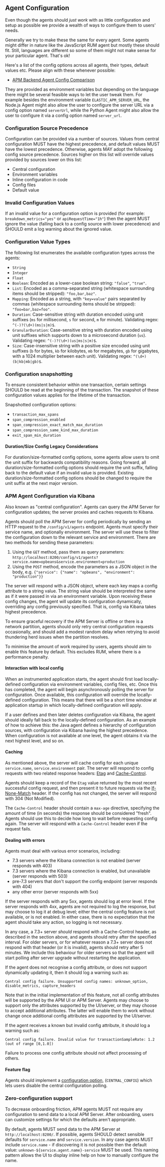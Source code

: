 ## Agent Configuration

Even though the agents should _just work_ with as little configuration and setup as possible we provide a wealth of ways to configure them to users' needs.

Generally we try to make these the same for every agent. Some agents might differ in nature like the JavaScript RUM agent but mostly these should fit. Still, languages are different so some of them might not make sense for your particular agent. That's ok!

Here's a list of the config options across all agents, their types, default values etc. Please align with these whenever possible:

- [APM Backend Agent Config Comparison](https://docs.google.com/spreadsheets/d/1JJjZotapacA3FkHc2sv_0wiChILi3uKnkwLTjtBmxwU/edit)

They are provided as environment variables but depending on the language there might be several feasible ways to let the user tweak them. For example besides the environment variable `ELASTIC_APM_SERVER_URL`, the Node.js Agent might also allow the user to configure the server URL via a config option named `serverUrl`, while the Python Agent might also allow the user to configure it via a config option named `server_url`.

### Configuration Source Precedence

Configuration can be provided via a number of sources. Values from central
configuration MUST have the highest precedence, and default values MUST have
the lowest precedence. Otherwise, agents MAY adopt the following config
source precedence. Sources higher on this list will override values provided
by sources lower on this list:

 - Central configuration
 - Environment variables
 - Inline configuration in code
 - Config files
 - Default value

### Invalid Configuration Values

If an invalid value for a configuration option is provided (for example:
`breakdown_metrics="yes"` or `apiRequestTime="1h"`) then the agent MUST ignore
the value (falling back to a config source with lower precedence) and SHOULD
emit a log warning about the ignored value.

### Configuration Value Types

The following list enumerates the available configuration types across the agents:

- `String`
- `Integer`
- `Float`
- `Boolean`: Encoded as a lower-case boolean string: `"false"`, `"true"`.
- `List`: Encoded as a comma-separated string (whitespace surrounding items should be stripped): `"foo,bar,baz"`.
- `Mapping`: Encoded as a string, with `"key=value"` pairs separated by commas (whitespace surrounding items should be stripped): `"foo=bar,baz=foo"`.
- `Duration`: Case-sensitive string with duration encoded using unit suffixes (`ms` for millisecond, `s` for second, `m` for minute). Validating regex: `^(-)?(\d+)(ms|s|m)$`.
- `GranularDuration`: Case-sensitive string with duration encoded using unit suffixes which supports down to a microsecond duration (`us`). Validating regex: `^(-)?(\d+)(us|ms|s|m)$`.
- `Size`: Case-insensitive string with a positive size encoded using unit suffixes (`b` for bytes, `kb` for kilobytes, `mb` for megabytes, `gb` for gigabytes, with a 1024 multiplier between each unit). Validating regex: `^(\d+)(b|kb|mb|gb)$`.


### Configuration snapshotting

To ensure consistent behavior within one transaction,
certain settings SHOULD be read at the beginning of the transaction.
The snapshot of these configuration values applies for the lifetime of the
transaction.

Snapshotted configuration options:

 * `transaction_max_spans`
 * `span_compression_enabled`
 * `span_compression_exact_match_max_duration`
 * `span_compression_same_kind_max_duration`
 * `exit_span_min_duration`
 

#### Duration/Size Config Legacy Considerations

For duration/size-formatted config options, some agents allow users to omit the unit
suffix for backwards compatibility reasons. Going forward, all
duration/size-formatted config options should require the unit suffix, falling back
to the default value if an invalid value is provided.  Existing
duration/size-formatted config options should be changed to require the unit suffix
at the next major version.

### APM Agent Configuration via Kibana

Also known as "central configuration". Agents can query the APM Server for configuration updates; the server proxies and caches requests to Kibana.

Agents should poll the APM Server for config periodically by sending an HTTP request to the `/config/v1/agents` endpoint. Agents must specify their service name, and optionally environment. The server will use these to filter the configuration down to the relevant service and environment. There are two methods for sending these parameters:

1. Using the `GET` method, pass them as query parameters: `http://localhost:8200/config/v1/agents?service.name=opbeans&service.environment=production`
2. Using the `POST` method, encode the parameters as a JSON object in the body, e.g. `{"service": {"name": "opbeans", "environment": "production"}}`

The server will respond with a JSON object, where each key maps a config attribute to a string value. The string value should be interpreted the same as if it were passed in via an environment variable. Upon receiving these config changes, the agent will update its configuration dynamically, overriding any config previously specified. That is, config via Kibana takes highest precedence.

To ensure graceful recovery if the APM Server is offline or there is a network partition, agents should only retry central configuration requests occasionally, and should add a modest random delay when retrying to avoid thundering herd issues when the partition resolves.

To minimise the amount of work required by users, agents should aim to enable this feature by default. This excludes RUM, where there is a performance penalty.

#### Interaction with local config

When an instrumented application starts, the agent should first load locally-defined configuration via environment variables, config files, etc. Once this has completed, the agent will begin asynchronously polling the server for configuration. Once available, this configuration will override the locally-defined configuration. This means that there will be a short time window at application startup in which locally-defined configuration will apply.

If a user defines and then later deletes configuration via Kibana, the agent should ideally fall back to the locally-defined configuration. As an example of how to achieve this: the Java agent defines a hierarchy of configuration sources, with configuration via Kibana having the highest precedence. When configuration is not available at one level, the agent obtains it via the next highest level, and so on.

#### Caching

As mentioned above, the server will cache config for each unique `service.name`, `service.environment` pair. The server will respond to config requests with two related response headers: [Etag](https://developer.mozilla.org/en-US/docs/Web/HTTP/Headers/ETag) and [Cache-Control](https://developer.mozilla.org/en-US/docs/Web/HTTP/Headers/Cache-Control).

Agents should keep a record of the `Etag` value returned by the most recent successful config request, and then present it to future requests via the [If-None-Match](https://developer.mozilla.org/en-US/docs/Web/HTTP/Headers/If-None-Match) header. If the config has not changed, the server will respond with 304 (Not Modified).

The `Cache-Control` header should contain a `max-age` directive, specifying the amount of time (in seconds) the response should be considered "fresh". Agents should use this to decide how long to wait before requesting config again. The server will respond with a `Cache-Control` header even if the request fails.

#### Dealing with errors

Agents must deal with various error scenarios, including:

 - 7.3 servers where the Kibana connection is not enabled (server responds with 403)
 - 7.3 servers where the Kibana connection is enabled, but unavailable (server responds with 503)
 - pre-7.3 servers that don't support the config endpoint (server responds with 404)
 - any other error (server responds with 5xx)

If the server responds with any 5xx, agents should log at error level. If the server responds with 4xx, agents are not required to log the response, but may choose to log it at debug level; either the central config feature is not available, or is not enabled. In either case, there is no expectation that the agent should take any action, so logging is not necessary.

In any case, a 7.3+ server _should_ respond with a Cache-Control header, as described in the section above, and agents should retry after the specified interval. For older servers, or for whatever reason a 7.3+ server does not respond with that header (or it is invalid), agents should retry after 5 minutes. We include this behaviour for older servers so that the agent will start polling after server upgrade without restarting the application.

If the agent does not recognise a config attribute, or does not support dynamically updating it, then it should log a warning such as:

```
Central config failure. Unsupported config names: unknown_option, disable_metrics, capture_headers
```

Note that in the initial implementation of this feature, not all config attributes will be supported by the APM UI or APM Server. Agents may choose to support only the attributes supported by the UI/server, or they may choose to accept additional attributes. The latter will enable them to work without change once additional config attributes are supported by the UI/server.

If the agent receives a known but invalid config attribute, it should log a warning such as:

```
Central config failure. Invalid value for transactionSampleRate: 1.2 (out of range [0,1.0])
```

Failure to process one config attribute should not affect processing of others.

#### Feature flag

Agents should implement a [configuration option](https://docs.google.com/spreadsheets/d/1JJjZotapacA3FkHc2sv_0wiChILi3uKnkwLTjtBmxwU), (`CENTRAL_CONFIG`) which lets users disable the central configuration polling.

### Zero-configuration support

To decrease onboarding friction,
APM agents MUST not require any configuration to send data to a local APM Server.
After onboarding, users can customize settings for which the defaults aren't appropriate.

By default, agents MUST send data to the APM Server at `http://localhost:8200/`.
If possible, agents SHOULD detect sensible defaults for `service.name` and `service.version`.
In any case agents MUST include `service.name` - if discovering it is not possible then the default value: `unknown-${service.agent.name}-service` MUST be used.
This naming pattern allows the UI to display inline help on how to manually configure the name.
